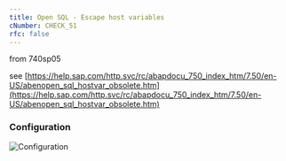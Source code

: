 ```yaml
---
title: Open SQL - Escape host variables
cNumber: CHECK_51
rfc: false
---
```


from 740sp05

see [https://help.sap.com/http.svc/rc/abapdocu_750_index_htm/7.50/en-US/abenopen_sql_hostvar_obsolete.htm](https://help.sap.com/http.svc/rc/abapdocu_750_index_htm/7.50/en-US/abenopen_sql_hostvar_obsolete.htm)

### Configuration
![Configuration](/img/default_conf.png)